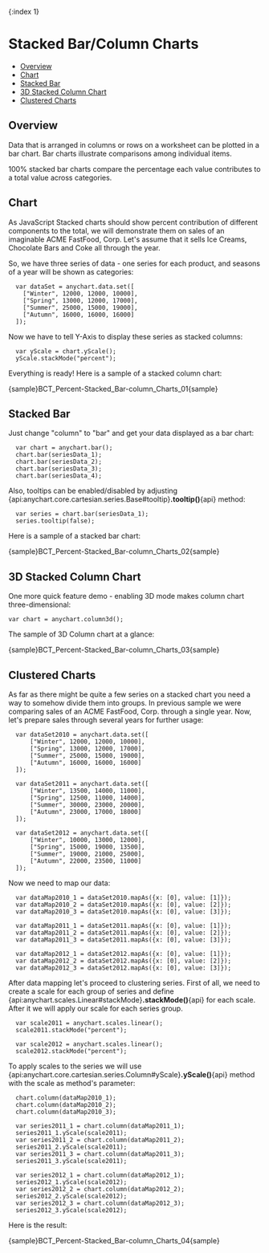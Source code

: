 {:index 1}
# Stacked Bar/Column Charts

 * [Overview](#overview)
 * [Chart](#chart)
 * [Stacked Bar](#stacked_bar)
 * [3D Stacked Column Chart](#3d_stacked_column_chart)
 * [Clustered Charts](#clustered_charts)
<!-- * [Adding "%" to axis labels](#percent) -->

## Overview
Data that is arranged in columns or rows on a worksheet can be plotted in a bar chart. Bar charts illustrate comparisons among individual items.
  
  
100% stacked bar charts compare the percentage each value contributes to a total value across categories.

## Chart

As JavaScript Stacked charts should show percent contribution of different components to the total, we will demonstrate them on sales of an imaginable ACME FastFood, Corp. Let's assume that it sells Ice Creams, Chocolate Bars and Coke all through the year.
  
  
So, we have three series of data - one series for each product, and seasons of a year will be shown as categories:

```
  var dataSet = anychart.data.set([
    ["Winter", 12000, 12000, 10000],
    ["Spring", 13000, 12000, 17000],
    ["Summer", 25000, 15000, 19000],
    ["Autumn", 16000, 16000, 16000]
  ]);
```

Now we have to tell Y-Axis to display these series as stacked columns:

```
  var yScale = chart.yScale();
  yScale.stackMode("percent");
```

Everything is ready! Here is a sample of a stacked column chart:

{sample}BCT_Percent-Stacked\_Bar-column\_Charts\_01{sample}

## Stacked Bar

Just change "column" to "bar" and get your data displayed as a bar chart:

```
  var chart = anychart.bar();
  chart.bar(seriesData_1);
  chart.bar(seriesData_2);
  chart.bar(seriesData_3);
  chart.bar(seriesData_4);
```

Also, tooltips can be enabled/disabled by adjusting {api:anychart.core.cartesian.series.Base#tooltip}**.tooltip()**{api} method:

```
  var series = chart.bar(seriesData_1);
  series.tooltip(false);
```

Here is a sample of a stacked bar chart:

{sample}BCT_Percent-Stacked\_Bar-column\_Charts\_02{sample}

## 3D Stacked Column Chart

One more quick feature demo - enabling 3D mode makes column chart three-dimensional: 

```
var chart = anychart.column3d();
```

The sample of 3D Column chart at a glance:

{sample}BCT_Percent-Stacked\_Bar-column\_Charts\_03{sample}

## Clustered Charts

As far as there might be quite a few series on a stacked chart you need a way to somehow divide them into groups. In previous sample we were comparing sales of an ACME FastFood, Corp. through a single year. Now, let's prepare sales through several years for further usage:

```
  var dataSet2010 = anychart.data.set([
      ["Winter", 12000, 12000, 10000],
      ["Spring", 13000, 12000, 17000],
      ["Summer", 25000, 15000, 19000],
      ["Autumn", 16000, 16000, 16000]
  ]);
  
  var dataSet2011 = anychart.data.set([
      ["Winter", 13500, 14000, 11000],
      ["Spring", 12500, 11000, 14000],
      ["Summer", 30000, 23000, 20000],
      ["Autumn", 23000, 17000, 18000]
  ]);
  
  var dataSet2012 = anychart.data.set([
      ["Winter", 10000, 13000, 12000],
      ["Spring", 15000, 19000, 13500],
      ["Summer", 19000, 21000, 25000],
      ["Autumn", 22000, 23500, 11000]
  ]);
```

Now we need to map our data:

```
  var dataMap2010_1 = dataSet2010.mapAs({x: [0], value: [1]});
  var dataMap2010_2 = dataSet2010.mapAs({x: [0], value: [2]});
  var dataMap2010_3 = dataSet2010.mapAs({x: [0], value: [3]});
  
  var dataMap2011_1 = dataSet2011.mapAs({x: [0], value: [1]});
  var dataMap2011_2 = dataSet2011.mapAs({x: [0], value: [2]});
  var dataMap2011_3 = dataSet2011.mapAs({x: [0], value: [3]});
  
  var dataMap2012_1 = dataSet2012.mapAs({x: [0], value: [1]});
  var dataMap2012_2 = dataSet2012.mapAs({x: [0], value: [2]});
  var dataMap2012_3 = dataSet2012.mapAs({x: [0], value: [3]});
```

After data mapping let's proceed to clustering series. First of all, we need to create a scale for each group of series and define {api:anychart.scales.Linear#stackMode}**.stackMode()**{api} for each scale. After it we will apply our scale for each series group.

```
  var scale2011 = anychart.scales.linear();
  scale2011.stackMode("percent");
  
  var scale2012 = anychart.scales.linear();
  scale2012.stackMode("percent");
```

To apply scales to the series we will use {api:anychart.core.cartesian.series.Column#yScale}**.yScale()**{api} method with the scale as method's parameter:

```
  chart.column(dataMap2010_1);
  chart.column(dataMap2010_2);
  chart.column(dataMap2010_3);
  
  var series2011_1 = chart.column(dataMap2011_1);
  series2011_1.yScale(scale2011);
  var series2011_2 = chart.column(dataMap2011_2);
  series2011_2.yScale(scale2011);
  var series2011_3 = chart.column(dataMap2011_3);
  series2011_3.yScale(scale2011);
  
  var series2012_1 = chart.column(dataMap2012_1);
  series2012_1.yScale(scale2012);
  var series2012_2 = chart.column(dataMap2012_2);
  series2012_2.yScale(scale2012);
  var series2012_3 = chart.column(dataMap2012_3);
  series2012_3.yScale(scale2012);
```

Here is the result:

{sample}BCT_Percent-Stacked\_Bar-column\_Charts\_04{sample}

